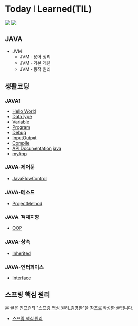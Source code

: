 # Today I Learned(TIL)


<div>
<img src="https://img.shields.io/badge/Java-007396?style=flat&logo=Java&logoColor=white"/>
<img src="https://img.shields.io/badge/Spring Boot-6DB33F?style=flat&logo=Spring Boot&logoColor=white"/>
</div>


## JAVA

- JVM
  - JVM - 용어 정리
  - JVM - 기본 개념
  - JVM - 동작 원리


## 생활코딩

### JAVA1

- [Hello World](https://github.com/KKHoon210417/TIL/tree/master/%EC%83%9D%ED%99%9C%EC%BD%94%EB%94%A9/HelloWorld#hello-world)
- [DataType](https://github.com/KKHoon210417/TIL/tree/master/%EC%83%9D%ED%99%9C%EC%BD%94%EB%94%A9/Data#data)
- [Variable](https://github.com/KKHoon210417/TIL/blob/master/%EC%83%9D%ED%99%9C%EC%BD%94%EB%94%A9/Variable/README.md#%EB%B3%80%EC%88%98)
- [Program](https://github.com/KKHoon210417/TIL/tree/master/%EC%83%9D%ED%99%9C%EC%BD%94%EB%94%A9/Program#%ED%94%84%EB%A1%9C%EA%B7%B8%EB%9E%98%EB%B0%8D)
- [Debug](https://github.com/KKHoon210417/TIL/tree/master/%EC%83%9D%ED%99%9C%EC%BD%94%EB%94%A9/Debug#%EB%94%94%EB%B2%84%EA%B1%B0)
- [InputOutput](https://github.com/KKHoon210417/TIL/blob/master/생활코딩/InputOutput/README.md#입력과-출력)
- [Compile](https://github.com/KKHoon210417/TIL/blob/master/생활코딩/Compile/README.md#컴파일)
- [API Documentation java](https://github.com/KKHoon210417/TIL/blob/master/생활코딩/ClassApp/README.md#api-documentation-java)
- [myApp](https://github.com/KKHoon210417/TIL/blob/master/%EC%83%9D%ED%99%9C%EC%BD%94%EB%94%A9/MyApp/README.md#%EB%82%98%EC%9D%98-%EC%95%B1-%EB%A7%8C%EB%93%A4%EA%B8%B0)

### JAVA-제어문
- [JavaFlowControl](https://github.com/KKHoon210417/TIL/tree/master/%EC%83%9D%ED%99%9C%EC%BD%94%EB%94%A9/javaFlowControl#%EC%A0%9C%EC%96%B4%EB%AC%B8)

### JAVA-메소드
- [ProjectMethod](https://github.com/KKHoon210417/TIL/tree/master/%EC%83%9D%ED%99%9C%EC%BD%94%EB%94%A9/ProjectMethod#%EB%A9%94%EC%86%8C%EB%93%9C)

### JAVA-객체지향
- [OOP](https://github.com/KKHoon210417/TIL/tree/master/생활코딩/ProjectOOP#객체지향프로그래밍)

### JAVA-상속
- [Inherited](https://github.com/KKHoon210417/TIL/tree/master/생활코딩/code#상속)

### JAVA-인터페이스
- [Interface](https://github.com/KKHoon210417/TIL/tree/master/생활코딩/InterfaceApp#인터페이스)

## 스프링 핵심 원리
본 글은 인프런의 "[스프링 핵심 원리_김영한](https://www.inflearn.com/course/%EC%8A%A4%ED%94%84%EB%A7%81-%ED%95%B5%EC%8B%AC-%EC%9B%90%EB%A6%AC-%EA%B8%B0%EB%B3%B8%ED%8E%B8/dashboard)"을 참조로 작성한 글입니다.

- [스프링 핵심 원리](https://github.com/KKHoon210417/TIL/tree/master/%EC%8A%A4%ED%94%84%EB%A7%81_%ED%95%B5%EC%8B%AC_%EC%9B%90%EB%A6%AC_%EA%B8%B0%EB%B3%B8%ED%8E%B8#%EC%8A%A4%ED%94%84%EB%A7%81-%ED%95%B5%EC%8B%AC-%EC%9B%90%EB%A6%AC-%EA%B8%B0%EB%B3%B8%ED%8E%B8)
